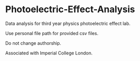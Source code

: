 # Photoelectric-Effect-Analysis
Data analysis for third year physics photoelectric effect lab.

Use personal file path for provided csv files.

Do not change authorship.

Associated with Imperial College London.
